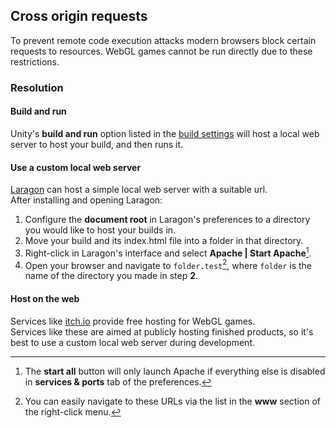 ## Cross origin requests

To prevent remote code execution attacks modern browsers block certain requests to resources. WebGL games cannot be run directly due to these restrictions.

### Resolution
#### Build and run
Unity's **build and run** option listed in the [build settings](https://docs.unity3d.com/Manual/webgl-building.html) will host a local web server to host your build, and then runs it.

#### Use a custom local web server
[Laragon](https://laragon.org/) can host a simple local web server with a suitable url.  
After installing and opening Laragon:
1. Configure the **document root** in Laragon's preferences to a directory you would like to host your builds in.
2. Move your build and its index.html file into a folder in that directory.
3. Right-click in Laragon's interface and select **Apache | Start Apache**[^1].
4. Open your browser and navigate to `folder.test`[^2], where `folder` is the name of the directory you made in step **2**.

#### Host on the web
Services like [itch.io](https://itch.io) provide free hosting for WebGL games.  
Services like these are aimed at publicly hosting finished products, so it's best to use a custom local web server during development.

[^1]: The **start all** button will only launch Apache if everything else is disabled in **services & ports** tab of the preferences.  
[^2]: You can easily navigate to these URLs via the list in the **www** section of the right-click menu.  